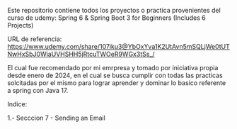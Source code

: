 Este repositorio contiene todos los proyectos o practica provenientes del curso de udemy: Spring 6 & Spring Boot 3 for Beginners (Includes 6 Projects)

URL de referencia: https://www.udemy.com/share/107iku3@YbOxYva1K2UtAvn5mSQLjWe0tUTNwHxSbJ0WiaUVHSHH5jRtcuTWOeR9WGx3tSs_/

El cual fue recomendado por mi emrpresa y tomado por iniciativa propia desde enero de 2024, en el cual se busca cumplir con todas las practicas solcitadas por el mismo para lograr aprender y dominar lo basico referente a spring con Java 17.

Indice:

1.- Secccion 7 - Sending an Email